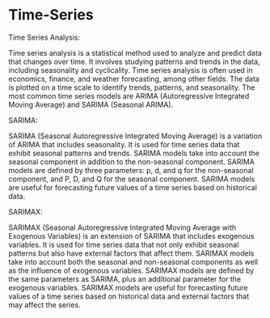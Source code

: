 # Time-Series
Time Series Analysis:

Time series analysis is a statistical method used to analyze and predict data that changes over time. It involves studying patterns and trends in the data, including seasonality and cyclicality. Time series analysis is often used in economics, finance, and weather forecasting, among other fields. The data is plotted on a time scale to identify trends, patterns, and seasonality. The most common time series models are ARIMA (Autoregressive Integrated Moving Average) and SARIMA (Seasonal ARIMA).

SARIMA:

SARIMA (Seasonal Autoregressive Integrated Moving Average) is a variation of ARIMA that includes seasonality. It is used for time series data that exhibit seasonal patterns and trends. SARIMA models take into account the seasonal component in addition to the non-seasonal component. SARIMA models are defined by three parameters: p, d, and q for the non-seasonal component, and P, D, and Q for the seasonal component. SARIMA models are useful for forecasting future values of a time series based on historical data.

SARIMAX:

SARIMAX (Seasonal Autoregressive Integrated Moving Average with Exogenous Variables) is an extension of SARIMA that includes exogenous variables. It is used for time series data that not only exhibit seasonal patterns but also have external factors that affect them. SARIMAX models take into account both the seasonal and non-seasonal components as well as the influence of exogenous variables. SARIMAX models are defined by the same parameters as SARIMA, plus an additional parameter for the exogenous variables. SARIMAX models are useful for forecasting future values of a time series based on historical data and external factors that may affect the series.

